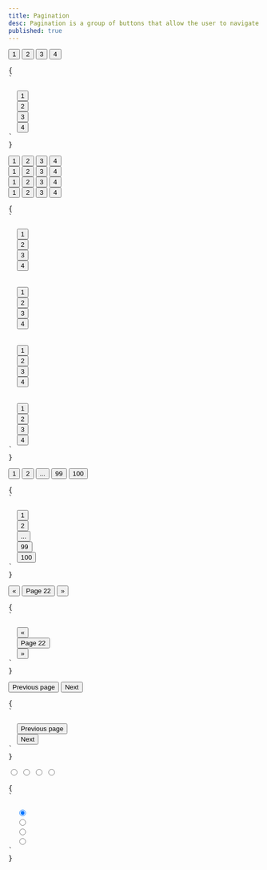```yaml
---
title: Pagination
desc: Pagination is a group of buttons that allow the user to navigate between a set of related content.
published: true
---
```


<script>
  import Component from "@components/Component.svelte"
  import ClassTable from "@components/ClassTable.svelte"
  import { prefix } from '$lib/stores';
  import { replace } from '$lib/actions';
</script>

<ClassTable
data="{[
  { type:'component', class: 'join', desc: 'Groups buttons together' },
]}"
/>

<Component title="Pagination with an active button">
<div class="join">
  <button class="join-item btn">1</button>
  <button class="join-item btn btn-active">2</button>
  <button class="join-item btn">3</button>
  <button class="join-item btn">4</button>
</div>
<pre slot="html" use:replace={{ to: $prefix }}>{
`<div class="$$join">
  <button class="$$join-item $$btn">1</button>
  <button class="$$join-item $$btn $$btn-active">2</button>
  <button class="$$join-item $$btn">3</button>
  <button class="$$join-item $$btn">4</button>
</div>`
}</pre>
</Component>

<Component title="Sizes">
<div class="flex flex-col gap-2 items-center">
  <div class="join">
    <button class="join-item btn btn-xs">1</button>
    <button class="join-item btn btn-xs btn-active">2</button>
    <button class="join-item btn btn-xs">3</button>
    <button class="join-item btn btn-xs">4</button>
  </div>
  <div class="join">
    <button class="join-item btn btn-sm">1</button>
    <button class="join-item btn btn-sm btn-active">2</button>
    <button class="join-item btn btn-sm">3</button>
    <button class="join-item btn btn-sm">4</button>
  </div>
  <div class="join">
    <button class="join-item btn btn-md">1</button>
    <button class="join-item btn btn-md btn-active">2</button>
    <button class="join-item btn btn-md">3</button>
    <button class="join-item btn btn-md">4</button>
  </div>
  <div class="join">
    <button class="join-item btn btn-lg">1</button>
    <button class="join-item btn btn-lg btn-active">2</button>
    <button class="join-item btn btn-lg">3</button>
    <button class="join-item btn btn-lg">4</button>
  </div>
</div>
<pre slot="html" use:replace={{ to: $prefix }}>{
`<div class="$$join">
  <button class="$$join-item $$btn $$btn-xs">1</button>
  <button class="$$join-item $$btn $$btn-xs $$btn-active">2</button>
  <button class="$$join-item $$btn $$btn-xs">3</button>
  <button class="$$join-item $$btn $$btn-xs">4</button>
</div>
<div class="$$join">
  <button class="$$join-item $$btn $$btn-sm">1</button>
  <button class="$$join-item $$btn $$btn-sm $$btn-active">2</button>
  <button class="$$join-item $$btn $$btn-sm">3</button>
  <button class="$$join-item $$btn $$btn-sm">4</button>
</div>
<div class="$$join">
  <button class="$$join-item $$btn $$btn-md">1</button>
  <button class="$$join-item $$btn $$btn-md $$btn-active">2</button>
  <button class="$$join-item $$btn $$btn-md">3</button>
  <button class="$$join-item $$btn $$btn-md">4</button>
</div>
<div class="$$join">
  <button class="$$join-item $$btn $$btn-lg">1</button>
  <button class="$$join-item $$btn $$btn-lg $$btn-active">2</button>
  <button class="$$join-item $$btn $$btn-lg">3</button>
  <button class="$$join-item $$btn $$btn-lg">4</button>
</div>`
}</pre>
</Component>

<Component title="With a disabled button">
<div class="join">
  <button class="join-item btn">1</button>
  <button class="join-item btn">2</button>
  <button class="join-item btn btn-disabled">...</button>
  <button class="join-item btn">99</button>
  <button class="join-item btn">100</button>
</div>
<pre slot="html" use:replace={{ to: $prefix }}>{
`<div class="$$join">
  <button class="$$join-item $$btn">1</button>
  <button class="$$join-item $$btn">2</button>
  <button class="$$join-item $$btn $$btn-disabled">...</button>
  <button class="$$join-item $$btn">99</button>
  <button class="$$join-item $$btn">100</button>
</div>`
}</pre>
</Component>

<Component title="Extra small buttons">
<div class="join">
  <button class="join-item btn">«</button>
  <button class="join-item btn">Page 22</button>
  <button class="join-item btn">»</button>
</div>
<pre slot="html" use:replace={{ to: $prefix }}>{
`<div class="$$join">
  <button class="$$join-item $$btn">«</button>
  <button class="$$join-item $$btn">Page 22</button>
  <button class="$$join-item $$btn">»</button>
</div>`
}</pre>
</Component>

<Component title="Nex/Prev outline buttons with equal width">
<div class="join grid grid-cols-2">
  <button class="join-item btn btn-outline">Previous page</button>
  <button class="join-item btn btn-outline">Next</button>
</div>
<pre slot="html" use:replace={{ to: $prefix }}>{
`<div class="$$join grid grid-cols-2">
  <button class="$$join-item $$btn $$btn-outline">Previous page</button>
  <button class="$$join-item $$btn $$btn-outline">Next</button>
</div>`
}</pre>
</Component>

<Component title="Using radio inputs">
<div class="join">
  <input class="join-item btn btn-square" type="radio" name="options" aria-label="1" checked />
  <input class="join-item btn btn-square" type="radio" name="options" aria-label="2" />
  <input class="join-item btn btn-square" type="radio" name="options" aria-label="3" />
  <input class="join-item btn btn-square" type="radio" name="options" aria-label="4" />
</div>
<pre slot="html" use:replace={{ to: $prefix }}>{
`<div class="$$join">
  <input class="$$join-item $$btn $$btn-square" type="radio" name="options" aria-label="1" checked />
  <input class="$$join-item $$btn $$btn-square" type="radio" name="options" aria-label="2" />
  <input class="$$join-item $$btn $$btn-square" type="radio" name="options" aria-label="3" />
  <input class="$$join-item $$btn $$btn-square" type="radio" name="options" aria-label="4" />
</div>`
}</pre>
</Component>
